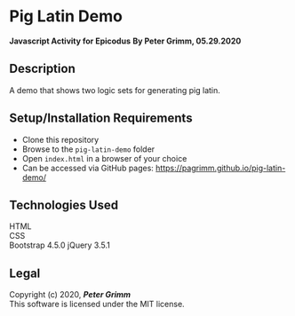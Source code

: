 # Pig Latin Demo
**Javascript Activity for Epicodus**
**By Peter Grimm, 05.29.2020**

## Description

A demo that shows two logic sets for generating pig latin.

## Setup/Installation Requirements

* Clone this repository 
* Browse to the `pig-latin-demo` folder
* Open `index.html` in a browser of your choice  
* Can be accessed via GitHub pages: https://pagrimm.github.io/pig-latin-demo/

## Technologies Used

HTML  
CSS  
Bootstrap 4.5.0
jQuery 3.5.1

## Legal

Copyright (c) 2020, **_Peter Grimm_**  
This software is licensed under the MIT license.
